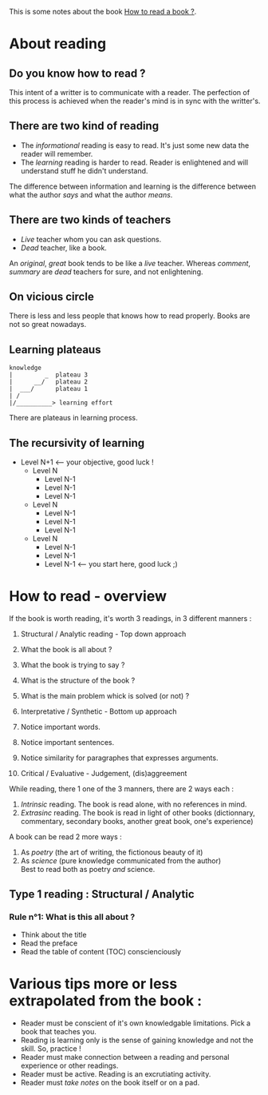 This is some notes about the book [How to read a book ?](https://www.goodreads.com/book/show/567610.How_to_Read_a_Book?ac=1&from_search=true).

# About reading

## Do you know how to read ?
This intent of a writter is to communicate with a reader. The perfection of this process is achieved when the reader's mind is in sync with the writter's.

## There are two kind of reading
- The _informational_ reading is easy to read. It's just some new data the reader will remember.
- The _learning_ reading is harder to read. Reader is enlightened and will understand stuff he didn't understand.

The difference between information and learning is the difference between what the author _says_ and what the author _means_.

## There are two kinds of teachers
- _Live_ teacher whom you can ask questions.
- _Dead_ teacher, like a book.

An _original_, _great_ book tends to be like a _live_ teacher. Whereas _comment_, _summary_ are _dead_ teachers for sure, and not enlightening.

## On vicious circle
There is less and less people that knows how to read properly. Books are not so great nowadays.

## Learning plateaus

```
knowledge
|         _  plateau 3
|      __/   plateau 2
|  ___/      plateau 1
| /
|/__________> learning effort

```
There are plateaus in learning process.

## The recursivity of learning

- Level N+1     <-- your objective, good luck !
  - Level N
     - Level N-1
     - Level N-1
     - Level N-1
  - Level N
     - Level N-1
     - Level N-1
     - Level N-1
  - Level N
     - Level N-1
     - Level N-1
     - Level N-1 <-- you start here, good luck ;)

# How to read - overview
If the book is worth reading, it's worth 3 readings, in 3 different manners :

1. Structural / Analytic reading - Top down approach
  1. What the book is all about ?
  2. What the book is trying to say ?
  3. What is the structure of the book ?
  4. What is the main problem whick is solved (or not) ?

2. Interpretative / Synthetic - Bottom up approach
  1. Notice important words.
  2. Notice important sentences.
  3. Notice similarity for paragraphes that expresses arguments. 

3. Critical / Evaluative - Judgement, (dis)aggreement

While reading, there 1 one of the 3 manners, there are 2 ways each :
1. *Intrinsic* reading. The book is read alone, with no references in mind.
2. *Extrasinc* reading. The book is read in light of other books (dictionnary, commentary, secondary books, another great book, one's experience)

A book can be read 2 more ways :
1. As *poetry* (the art of writing, the fictionous beauty of it)
2. As *science* (pure knowledge communicated from the author)  
Best to read both as poetry *and* science.

## Type 1 reading : Structural / Analytic

### Rule n°1: What is this all about ?

- Think about the title
- Read the preface
- Read the table of content (TOC) conscienciously


# Various tips more or less extrapolated from the book :

- Reader must be conscient of it's own knowledgable limitations. Pick a book that teaches you.
- Reading is learning only is the sense of gaining knowledge and not the skill. So, practice !
- Reader must make connection between a reading and personal experience or other readings.
- Reader must be active. Reading is an excrutiating activity.
- Reader must *take notes* on the book itself or on a pad.
